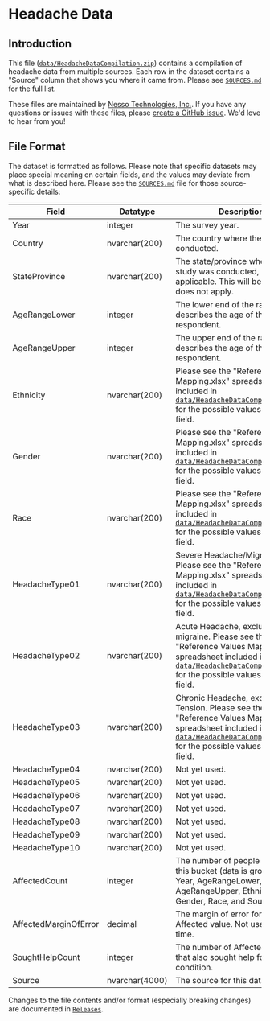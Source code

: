 # Headache Data

## Introduction

This file ([`data/HeadacheDataCompilation.zip`](data/HeadacheDataCompilation.zip)) contains a compilation of headache data from multiple sources.  Each row in the dataset contains a "Source" column that shows you where it came from.  Please see [`SOURCES.md`](SOURCES.md) for the full list.

These files are maintained by [Nesso Technologies, Inc.](https://nesso.io).  If you have any questions or issues with these files, please [create a GitHub issue](https://github.com/NessoTechnologies/headache/issues).  We'd love to hear from you!


## File Format

The dataset is formatted as follows.  Please note that specific datasets may place special meaning on certain fields, and the values may deviate from what is described here.  Please see the [`SOURCES.md`](SOURCES.md) file for those source-specific details:

Field | Datatype | Description
----- | -------- | -----------
Year | integer | The survey year.
Country | nvarchar(200) | The country where the study was conducted.
StateProvince | nvarchar(200) | The state/province where the study was conducted, if applicable.  This will be "N/A" if it does not apply.
AgeRangeLower | integer | The lower end of the range that describes the age of the study respondent.
AgeRangeUpper | integer | The upper end of the range that describes the age of the study respondent.
Ethnicity | nvarchar(200) | Please see the "Reference Values Mapping.xlsx" spreadsheet included in [`data/HeadacheDataCompilation.zip`](data/HeadacheDataCompilation.zip) for the possible values for this field.
Gender | nvarchar(200) | Please see the "Reference Values Mapping.xlsx" spreadsheet included in [`data/HeadacheDataCompilation.zip`](data/HeadacheDataCompilation.zip) for the possible values for this field.
Race | nvarchar(200) | Please see the "Reference Values Mapping.xlsx" spreadsheet included in [`data/HeadacheDataCompilation.zip`](data/HeadacheDataCompilation.zip) for the possible values for this field.
HeadacheType01 | nvarchar(200) | Severe Headache/Migraine.  Please see the "Reference Values Mapping.xlsx" spreadsheet included in [`data/HeadacheDataCompilation.zip`](data/HeadacheDataCompilation.zip) for the possible values for this field.
HeadacheType02 | nvarchar(200) | Acute Headache, excluding migraine.  Please see the "Reference Values Mapping.xlsx" spreadsheet included in [`data/HeadacheDataCompilation.zip`](data/HeadacheDataCompilation.zip) for the possible values for this field.
HeadacheType03 | nvarchar(200) | Chronic Headache, except Tension.  Please see the "Reference Values Mapping.xlsx" spreadsheet included in [`data/HeadacheDataCompilation.zip`](data/HeadacheDataCompilation.zip) for the possible values for this field.
HeadacheType04 | nvarchar(200) | Not yet used.
HeadacheType05 | nvarchar(200) | Not yet used.
HeadacheType06 | nvarchar(200) | Not yet used.
HeadacheType07 | nvarchar(200) | Not yet used.
HeadacheType08 | nvarchar(200) | Not yet used.
HeadacheType09 | nvarchar(200) | Not yet used.
HeadacheType10 | nvarchar(200) | Not yet used.
AffectedCount | integer | The number of people that fall into this bucket (data is grouped by Year, AgeRangeLower, AgeRangeUpper, Ethnicity, Gender, Race, and Source).
AffectedMarginOfError | decimal | The margin of error for the Affected value.  Not used at this time.
SoughtHelpCount | integer | The number of Affected people that also sought help for their condition.
Source | nvarchar(4000) | The source for this data row.

Changes to the file contents and/or format (especially breaking changes) are documented in [`Releases`](../../releases).
